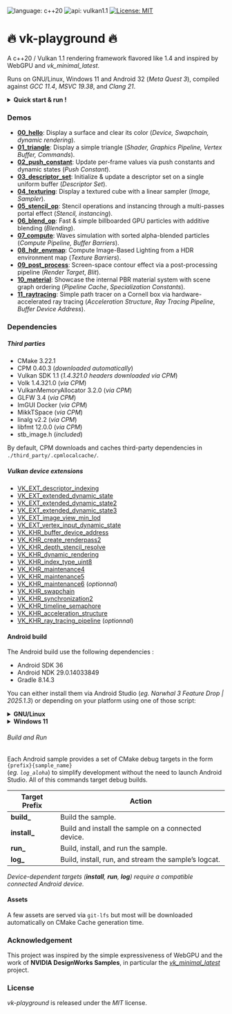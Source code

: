 ![language: c++20](https://img.shields.io/badge/c++-20-blue.svg)
![api: vulkan1.1](https://img.shields.io/badge/vulkan-1.1-red.svg)
[![License: MIT](https://img.shields.io/badge/License-MIT-yellow.svg)](https://opensource.org/licenses/MIT)

# :fire: vk-playground :fire:

A c++20 / Vulkan 1.1 rendering framework flavored like 1.4 and inspired by WebGPU and _vk_minimal_latest_.

Runs on GNU/Linux, Windows 11 and Android 32 (_Meta Quest 3_), compiled against _GCC 11.4_, _MSVC 19.38_, and _Clang 21_.

<details>
  <summary><strong>Quick start & run !</strong></summary>

```bash
# [Optional] Retrieve system build dependencies with Synaptic.
# sudo apt install git git-lfs build-essential cmake vulkan-sdk

# [Optionnal] Specify the ANDROID_SDK path to create Android targets.
# export ANDROID_SDK=~/Android/Sdk

# Clone the repository.
git clone https://github.com/tcoppex/vk-playground
cd vk-playground

# Build.
cmake . -B build -DCMAKE_BUILD_TYPE=Release
cmake --build build --config Release

# Run the first sample.
./bin/00_hello

# [Optionnal] Build & Run an Android sample on a connected device.
# cmake --build build --target run_aloha
```

</details>


### Demos

* **[00_hello](samples/desktop/00_hello)**: Display a surface and clear its color (_Device, Swapchain, dynamic rendering_).
* **[01_triangle](samples/desktop/01_triangle)**: Display a simple triangle (_Shader, Graphics Pipeline, Vertex Buffer, Commands_).
* **[02_push_constant](samples/desktop/02_push_constant)**: Update per-frame values via push constants and dynamic states (_Push Constant_).
* **[03_descriptor_set](samples/desktop/03_descriptor_set)**: Initialize & update a descriptor set on a single uniform buffer (_Descriptor Set_).
* **[04_texturing](samples/desktop/04_texturing)**: Display a textured cube with a linear sampler (_Image, Sampler_).
* **[05_stencil_op](samples/desktop/05_stencil_op)**: Stencil operations and instancing through a multi-passes portal effect (_Stencil, instancing_).
* **[06_blend_op](samples/desktop/06_blend_op)**: Fast & simple billboarded GPU particles with additive blending (_Blending_).
* **[07_compute](samples/desktop/07_compute)**: Waves simulation with sorted alpha-blended particles (_Compute Pipeline, Buffer Barriers_).
* **[08_hdr_envmap](samples/desktop/08_hdr_envmap)**: Compute Image-Based Lighting from a HDR environment map (_Texture Barriers_).
* **[09_post_process](samples/desktop/09_post_process)**: Screen-space contour effect via a post-processing pipeline (_Render Target_, _Blit_).
* **[10_material](samples/desktop/10_material)**: Showcase the internal PBR material system with scene graph ordering (_Pipeline Cache_, _Specialization Constants_).
* **[11_raytracing](samples/desktop/11_raytracing)**: Simple path tracer on a Cornell box via hardware-accelerated ray tracing (_Acceleration Structure_, _Ray Tracing Pipeline_, _Buffer Device Address_).

### Dependencies

##### Third parties

 * CMake 3.22.1
 * CPM 0.40.3 (_downloaded automatically_)
 * Vulkan SDK 1.1 (_1.4.321.0 headers downloaded via CPM_)
 * Volk 1.4.321.0 (_via CPM_)
 * VulkanMemoryAllocator 3.2.0 (_via CPM_)
 * GLFW 3.4 (_via CPM_)
 * ImGUI Docker (_via CPM_)
 * MikkTSpace (_via CPM_)
 * linalg v2.2 (_via CPM_)
 * libfmt 12.0.0 (_via CPM_)
 * stb_image.h (_included_)

By default, CPM downloads and caches third-party dependencies in `./third_party/.cpmlocalcache/`.

##### Vulkan device extensions

* [VK_EXT_descriptor_indexing](https://registry.khronos.org/vulkan/specs/latest/man/html/VK_EXT_descriptor_indexing.html)
* [VK_EXT_extended_dynamic_state](https://registry.khronos.org/vulkan/specs/latest/man/html/VK_EXT_extended_dynamic_state.html)
* [VK_EXT_extended_dynamic_state2](https://registry.khronos.org/vulkan/specs/latest/man/html/VK_EXT_extended_dynamic_state2.html)
* [VK_EXT_extended_dynamic_state3](https://registry.khronos.org/vulkan/specs/latest/man/html/VK_EXT_extended_dynamic_state3.html)
* [VK_EXT_image_view_min_lod](https://registry.khronos.org/vulkan/specs/latest/man/html/VK_EXT_image_view_min_lod.html)
* [VK_EXT_vertex_input_dynamic_state](https://registry.khronos.org/vulkan/specs/latest/man/html/VK_EXT_vertex_input_dynamic_state.html)
* [VK_KHR_buffer_device_address]( https://registry.khronos.org/vulkan/specs/latest/man/html/VK_KHR_buffer_device_address.html)
* [VK_KHR_create_renderpass2](https://registry.khronos.org/vulkan/specs/latest/man/html/VK_KHR_create_renderpass2.html)
* [VK_KHR_depth_stencil_resolve](https://registry.khronos.org/vulkan/specs/latest/man/html/VK_KHR_depth_stencil_resolve.html)
* [VK_KHR_dynamic_rendering](https://registry.khronos.org/vulkan/specs/latest/man/html/VK_KHR_dynamic_rendering.html)
* [VK_KHR_index_type_uint8](https://registry.khronos.org/vulkan/specs/latest/man/html/VK_KHR_index_type_uint8.html)
* [VK_KHR_maintenance4](https://registry.khronos.org/vulkan/specs/latest/man/html/VK_KHR_maintenance4.html)
* [VK_KHR_maintenance5](https://registry.khronos.org/vulkan/specs/latest/man/html/VK_KHR_maintenance5.html)
* [VK_KHR_maintenance6](https://registry.khronos.org/vulkan/specs/latest/man/html/VK_KHR_maintenance6.html) (_optionnal_)
* [VK_KHR_swapchain](https://registry.khronos.org/vulkan/specs/latest/man/html/VK_KHR_swapchain.html)
* [VK_KHR_synchronization2](https://registry.khronos.org/vulkan/specs/latest/man/html/VK_KHR_synchronization2.html)
* [VK_KHR_timeline_semaphore](https://registry.khronos.org/vulkan/specs/latest/man/html/VK_KHR_timeline_semaphore.html)
* [VK_KHR_acceleration_structure](https://registry.khronos.org/vulkan/specs/latest/man/html/VK_KHR_acceleration_structure.html)
* [VK_KHR_ray_tracing_pipeline](https://registry.khronos.org/vulkan/specs/latest/man/html/VK_KHR_ray_tracing_pipeline.html) (_optionnal_)

#### Android build

The Android build use the following dependencies :

 * Android SDK 36
 * Android NDK 29.0.14033849
 * Gradle 8.14.3

You can either install them via Android Studio (_eg. Narwhal 3 Feature Drop | 2025.1.3_) or depending on your platform using one of those script:

<details>
  <summary><strong>GNU/Linux</strong></summary>

```bash
# Install tools and the JDK
sudo apt-get install -y unzip wget openjdk-17-jdk

# Setup ANDROID_SDK
export ANDROID_SDK=$HOME/Android
mkdir $ANDROID_SDK && cd $ANDROID_SDK

# Download & install Android SDK Command-line Tools 12.0.
wget https://dl.google.com/android/repository/commandlinetools-linux-11076708_latest.zip
unzip commandlinetools-linux-11076708_latest.zip -d cmdline-tools
mv cmdline-tools/cmdline-tools cmdline-tools/latest
export PATH=$ANDROID_SDK/cmdline-tools/latest/bin:$ANDROID_SDK/platform-tools:$PATH

# Install dependencies.
sdkmanager "platforms;android-36" "platform-tools" "build-tools;36.0.0" "ndk;29.0.14033849"
```
</details>

<details>
  <summary><strong>Windows 11</strong></summary>

```bash
# Install JDK manually on Windows (eg. Temurin 17)

# Setup ANDROID_SDK
export ANDROID_SDK=$HOME/Android
mkdir -p $ANDROID_SDK && cd $ANDROID_SDK

# Download & install Android SDK Command-line Tools 12.0.
curl -O https://dl.google.com/android/repository/commandlinetools-win-11076708_latest.zip
unzip commandlinetools-win-11076708_latest.zip -d cmdline-tools
mv cmdline-tools/cmdline-tools cmdline-tools/latest
export PATH=$ANDROID_SDK/cmdline-tools/latest/bin:$ANDROID_SDK/platform-tools:$PATH

# Install dependencies.
sdkmanager "platforms;android-36" "platform-tools" "build-tools;36.0.0" "ndk;29.0.14033849"
```
</details>

###### Build and Run

Each Android sample provides a set of CMake debug targets in the form `{prefix}{sample_name}`  
(_eg. `log_aloha`_) to simplify development without the need to launch Android Studio. All of this commands target debug builds.

| Target Prefix | Action                                                  |
|---------------|---------------------------------------------------------|
| **build_**    | Build the sample.                                       |
| **install_**  | Build and install the sample on a connected device.     |
| **run_**      | Build, install, and run the sample.                     |
| **log_**      | Build, install, run, and stream the sample’s logcat.    |

_Device-dependent targets (**install**, **run**, **log**) require a compatible connected Android device._

#### Assets

A few assets are served via `git-lfs` but most will be downloaded automatically on CMake Cache generation time.

### Acknowledgement

This project was inspired by the simple expressiveness of WebGPU and the work of **NVIDIA DesignWorks Samples**, in particular the _[vk_minimal_latest](https://github.com/nvpro-samples/vk_minimal_latest)_ project.

### License

*vk-playground* is released under the *MIT* license.
